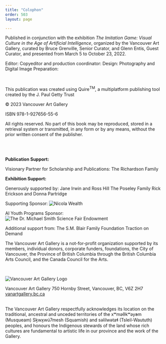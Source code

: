 ```yaml
---
title: "Colophon"
order: 503
layout: page

---
```


Published in conjunction with the exhibition *The Imitation Game: Visual Culture in the Age of Artificial Intelligence*, organized by the Vancouver Art Gallery, curated by Bruce Grenville, Senior Curator, and Glenn Entis, Guest Curator, and presented from March 5 to October 23, 2022.
<br/>

Editor: 
Copyeditor and production coordinator: 
Design: 
Photography and Digital Image Preparation: 

<br/>


This publication was created using Quire<sup>TM</sup>, a multiplatform publishing tool created by the J. Paul Getty Trust

© 2023 Vancouver Art Gallery

ISBN 978-1-927656-55-6

All rights reserved. No part of this book may be reproduced, stored in a retrieval system or transmitted, in any form or by any means, without the prior written consent of the publisher.


<br/>
<br/>

**Publication Support:**

Visionary Partner for Scholarship and Publications:
The Richardson Family

**Exhibition Support:**

Generously supported by:
Jane Irwin and Ross Hill
The Poseley Family
Rick Erickson and Donna Partridge

Supporting Sponsor:
![Nicola Wealth](/_assets/images/nicola.jpg)

AI Youth Programs Sponsor:
![The Dr. Michael Smith Science Fair Endowment](/_assets/images/msse-logo.jpg)

Additional support from:
The S.M. Blair Family Foundation
Traction on Demand


The Vancouver Art Gallery is a not-for-profit organization supported by its members, individual donors, corporate funders, foundations, the City of Vancouver, the Province of British Columbia through the British Columbia Arts Council, and the Canada Council for the Arts.

<br/>

![Vancouver Art Gallery Logo](/_assets/images/vaglogo-colour.jpg)

Vancouver Art Gallery
750 Hornby Street, Vancouver, BC, V6Z 2H7
[vanartgallery.bc.ca](https://www.vanartgallery.bc.ca)

<br/>
The Vancouver Art Gallery respectfully acknowledges its location on the traditional, ancestral and unceded territories of the xʷməθkʷəy̓əm (Musqueam) Sḵwx̱wú7mesh (Squamish) and səlilwətaɬ (Tsleil-Waututh) peoples, and honours the Indigenous stewards of the land whose rich cultures are fundamental to artistic life in our province and the work of the Gallery.
